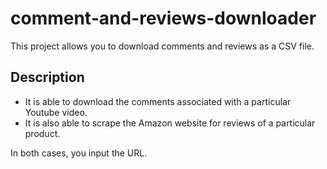 # comment-and-reviews-downloader
This project allows you to download comments and reviews as a CSV file.

## Description
* It is able to download the comments associated with a particular Youtube video.
* It is also able to scrape the Amazon website for reviews of a particular product.

In both cases, you input the URL.
